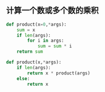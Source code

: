 ## 计算一个数或多个数的乘积
```python
def product(x=0,*args):
    sum = x
    if len(args):
        for i in args:
            sum = sum * i
    return sum
```
```python
def product(x,*args):
    if len(args):
        return x * product(args)
    else:
        return x
```

